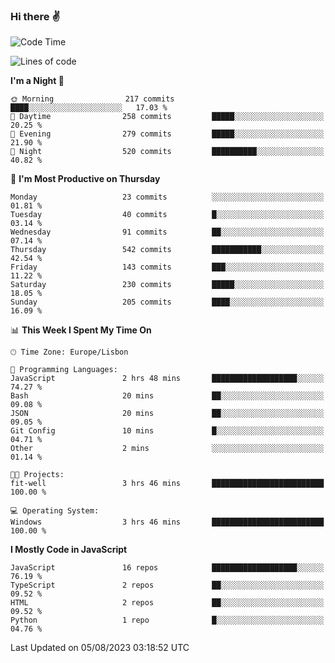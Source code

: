 ### Hi there :v:

<!--
**eusebioaddsilva/eusebioaddsilva** is a ✨ _special_ ✨ repository because its `README.md` (this file) appears on your GitHub profile.

<!--START_SECTION:waka-->
![Code Time](http://img.shields.io/badge/Code%20Time-51%20hrs%2015%20mins-blue)

![Lines of code](https://img.shields.io/badge/From%20Hello%20World%20I%27ve%20Written-3.4%20million%20lines%20of%20code-blue)

**I'm a Night 🦉** 

```text
🌞 Morning                217 commits         ████░░░░░░░░░░░░░░░░░░░░░   17.03 % 
🌆 Daytime                258 commits         █████░░░░░░░░░░░░░░░░░░░░   20.25 % 
🌃 Evening                279 commits         █████░░░░░░░░░░░░░░░░░░░░   21.90 % 
🌙 Night                  520 commits         ██████████░░░░░░░░░░░░░░░   40.82 % 
```
📅 **I'm Most Productive on Thursday** 

```text
Monday                   23 commits          ░░░░░░░░░░░░░░░░░░░░░░░░░   01.81 % 
Tuesday                  40 commits          █░░░░░░░░░░░░░░░░░░░░░░░░   03.14 % 
Wednesday                91 commits          ██░░░░░░░░░░░░░░░░░░░░░░░   07.14 % 
Thursday                 542 commits         ███████████░░░░░░░░░░░░░░   42.54 % 
Friday                   143 commits         ███░░░░░░░░░░░░░░░░░░░░░░   11.22 % 
Saturday                 230 commits         █████░░░░░░░░░░░░░░░░░░░░   18.05 % 
Sunday                   205 commits         ████░░░░░░░░░░░░░░░░░░░░░   16.09 % 
```


📊 **This Week I Spent My Time On** 

```text
🕑︎ Time Zone: Europe/Lisbon

💬 Programming Languages: 
JavaScript               2 hrs 48 mins       ███████████████████░░░░░░   74.27 % 
Bash                     20 mins             ██░░░░░░░░░░░░░░░░░░░░░░░   09.08 % 
JSON                     20 mins             ██░░░░░░░░░░░░░░░░░░░░░░░   09.05 % 
Git Config               10 mins             █░░░░░░░░░░░░░░░░░░░░░░░░   04.71 % 
Other                    2 mins              ░░░░░░░░░░░░░░░░░░░░░░░░░   01.14 % 

🐱‍💻 Projects: 
fit-well                 3 hrs 46 mins       █████████████████████████   100.00 % 

💻 Operating System: 
Windows                  3 hrs 46 mins       █████████████████████████   100.00 % 
```

**I Mostly Code in JavaScript** 

```text
JavaScript               16 repos            ███████████████████░░░░░░   76.19 % 
TypeScript               2 repos             ██░░░░░░░░░░░░░░░░░░░░░░░   09.52 % 
HTML                     2 repos             ██░░░░░░░░░░░░░░░░░░░░░░░   09.52 % 
Python                   1 repo              █░░░░░░░░░░░░░░░░░░░░░░░░   04.76 % 
```




 Last Updated on 05/08/2023 03:18:52 UTC
<!--END_SECTION:waka-->
